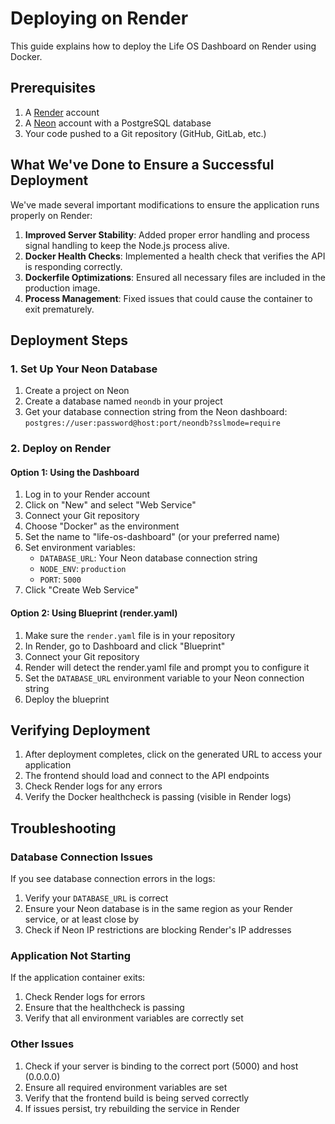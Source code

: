 # Deploying on Render

This guide explains how to deploy the Life OS Dashboard on Render using Docker.

## Prerequisites

1. A [Render](https://render.com) account
2. A [Neon](https://neon.tech) account with a PostgreSQL database
3. Your code pushed to a Git repository (GitHub, GitLab, etc.)

## What We've Done to Ensure a Successful Deployment

We've made several important modifications to ensure the application runs properly on Render:

1. **Improved Server Stability**: Added proper error handling and process signal handling to keep the Node.js process alive.
2. **Docker Health Checks**: Implemented a health check that verifies the API is responding correctly.
3. **Dockerfile Optimizations**: Ensured all necessary files are included in the production image.
4. **Process Management**: Fixed issues that could cause the container to exit prematurely.

## Deployment Steps

### 1. Set Up Your Neon Database

1. Create a project on Neon
2. Create a database named `neondb` in your project
3. Get your database connection string from the Neon dashboard: `postgres://user:password@host:port/neondb?sslmode=require`

### 2. Deploy on Render

#### Option 1: Using the Dashboard

1. Log in to your Render account
2. Click on "New" and select "Web Service"
3. Connect your Git repository
4. Choose "Docker" as the environment
5. Set the name to "life-os-dashboard" (or your preferred name)
6. Set environment variables:
   - `DATABASE_URL`: Your Neon database connection string
   - `NODE_ENV`: `production`
   - `PORT`: `5000`
7. Click "Create Web Service"

#### Option 2: Using Blueprint (render.yaml)

1. Make sure the `render.yaml` file is in your repository
2. In Render, go to Dashboard and click "Blueprint"
3. Connect your Git repository
4. Render will detect the render.yaml file and prompt you to configure it
5. Set the `DATABASE_URL` environment variable to your Neon connection string
6. Deploy the blueprint

## Verifying Deployment

1. After deployment completes, click on the generated URL to access your application
2. The frontend should load and connect to the API endpoints
3. Check Render logs for any errors
4. Verify the Docker healthcheck is passing (visible in Render logs)

## Troubleshooting

### Database Connection Issues

If you see database connection errors in the logs:

1. Verify your `DATABASE_URL` is correct
2. Ensure your Neon database is in the same region as your Render service, or at least close by
3. Check if Neon IP restrictions are blocking Render's IP addresses

### Application Not Starting

If the application container exits:

1. Check Render logs for errors
2. Ensure that the healthcheck is passing
3. Verify that all environment variables are correctly set

### Other Issues

1. Check if your server is binding to the correct port (5000) and host (0.0.0.0)
2. Ensure all required environment variables are set
3. Verify that the frontend build is being served correctly
4. If issues persist, try rebuilding the service in Render